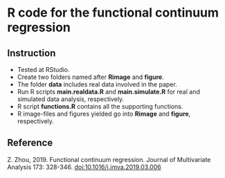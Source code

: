 # R code for the functional continuum regression
## Instruction
- Tested at RStudio. 
- Create two folders named after **Rimage** and **figure**.
- The folder **data** includes real data involved in the paper.
- Run R scripts **main.realdata.R** and **main.simulate.R** for real and simulated data analysis, respectively. 
- R script **functions.R** contains all the supporting functions.
- R image-files and figures yielded go into **Rimage** and **figure**, respectively.

## Reference 
Z. Zhou, 2019. Functional continuum regression. Journal of Multivariate Analysis 173: 328-346. 
[doi:10.1016/j.jmva.2019.03.006](http://dx.doi.org/10.1016/j.jmva.2019.03.006)
